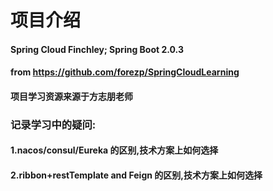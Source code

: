 # 项目介绍
#### Spring Cloud Finchley; Spring Boot 2.0.3 
#### from https://github.com/forezp/SpringCloudLearning
#### 项目学习资源来源于方志朋老师


### 记录学习中的疑问:
#### 1.nacos/consul/Eureka 的区别,技术方案上如何选择
#### 2.ribbon+restTemplate and Feign 的区别,技术方案上如何选择
